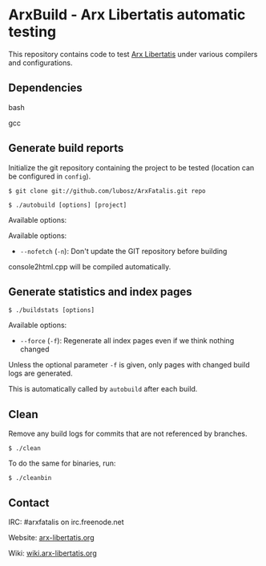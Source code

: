 # ArxBuild - Arx Libertatis automatic testing

This repository contains code to test [Arx Libertatis](https://github.com/arx/ArxLibertatis) under various compilers and configurations.

## Dependencies

bash

gcc

## Generate build reports

Initialize the git repository containing the project to be tested (location can be configured in `config`).

`$ git clone git://github.com/lubosz/ArxFatalis.git repo`

`$ ./autobuild [options] [project]`

Available options:

Available options:

* `--nofetch` (`-n`): Don't update the GIT repository before building

console2html.cpp will be compiled automatically.

## Generate statistics and index pages

`$ ./buildstats [options]`

Available options:

* `--force` (`-f`): Regenerate all index pages even if we think nothing changed

Unless the optional parameter `-f` is given, only pages with changed build logs are generated.

This is automatically called by `autobuild` after each build.

## Clean 

Remove any build logs for commits that are not referenced by branches.

`$ ./clean`

To do the same for binaries, run:

`$ ./cleanbin`

## Contact

IRC: \#arxfatalis on irc.freenode.net

Website: [arx-libertatis.org](https://arx-libertatis.org/)

Wiki: [wiki.arx-libertatis.org](https://wiki.arx-libertatis.org/)
